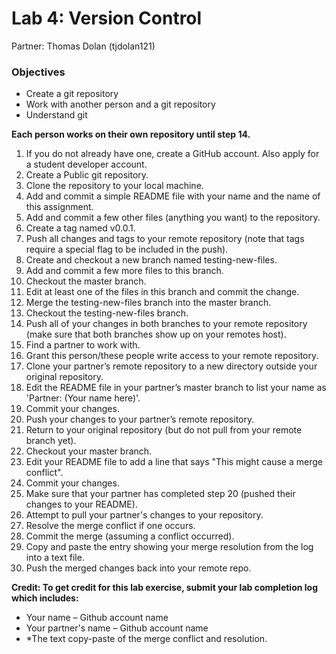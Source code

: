 # Lab 4: Version Control

Partner: Thomas Dolan (tjdolan121)

### Objectives
* Create a git repository
* Work with another person and a git repository
* Understand git

**Each person works on their own repository until step 14.**

1. If you do not already have one, create a GitHub account. Also apply for a student developer account.
2. Create a Public git repository.
3. Clone the repository to your local machine.
4. Add and commit a simple README file with your name and the name of this assignment.
5. Add and commit a few other files (anything you want) to the repository.
6. Create a tag named v0.0.1.
7. Push all changes and tags to your remote repository (note that tags require a special flag to be included in the push).
8. Create and checkout a new branch named testing-new-files.
9. Add and commit a few more files to this branch.
10. Checkout the master branch.
11. Edit at least one of the files in this branch and commit the change.
12. Merge the testing-new-files branch into the master branch.
13. Checkout the testing-new-files branch.
14. Push all of your changes in both branches to your remote repository (make sure that both branches show up on your remotes host).
15. Find a partner to work with.
16. Grant this person/these people write access to your remote repository.
17. Clone your partner’s remote repository to a new directory outside your original repository.
18. Edit the README file in your partner’s master branch to list your name as 'Partner: (Your name here)'.
19. Commit your changes.
20. Push your changes to your partner’s remote repository.
21. Return to your original repository (but do not pull from your remote branch yet).
22. Checkout your master branch.
23. Edit your README file to add a line that says "This might cause a merge conflict".
24. Commit your changes.
25. Make sure that your partner has completed step 20 (pushed their changes to your README).
26. Attempt to pull your partner's changes to your repository.
27. Resolve the merge conflict if one occurs.
28. Commit the merge (assuming a conflict occurred).
29. Copy and paste the entry showing your merge resolution from the log into a text file.
30. Push the merged changes back into your remote repo.

**Credit: To get credit for this lab exercise, submit your lab completion log which includes:**
* Your name – Github account name
* Your partner's name – Github account name
* *The text copy-paste of the merge conflict and resolution.
